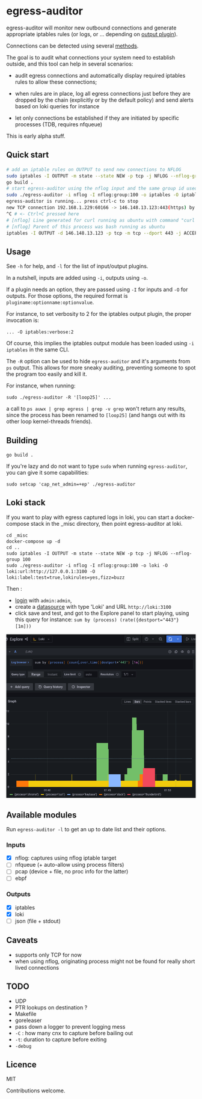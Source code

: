 # egress-auditor

egress-auditor will monitor new outbound connections and generate appropriate
iptables rules (or logs, or ... depending on [output plugin](#outputs)).

Connections can be detected using several [methods](#inputs).

The goal is to audit what connections your system need to establish outside,
and this tool can help in several scenarios:

- audit egress connections and automatically display required iptables rules to
  allow these connections;

- when rules are in place, log all egress connections just before they are
  dropped by the chain (explicitly or by the default policy) and send alerts
  based on loki queries for instance

- let only connections be established if they are initiated by specific
  processes (TDB, requires nfqueue)

This is early alpha stuff.

## Quick start

```bash
# add an iptable rules on OUTPUT to send new connections to NFLOG
sudo iptables -I OUTPUT -m state --state NEW -p tcp -j NFLOG --nflog-group 100
go build . 
# start egress-auditor using the nflog input and the same group id used in iptables
sudo ./egress-auditor -i nflog -I nflog:group:100 -o iptables -O iptables:verbose:2
egress-auditor is running... press ctrl-c to stop
new TCP connection 192.168.1.229:60166 -> 146.148.13.123:443(https) by curl
^C # <- Ctrl+C pressed here
# [nflog] Line generated for curl running as ubuntu with command "curl https://www.devops.works"
# [nflog] Parent of this process was bash running as ubuntu
iptables -I OUTPUT -d 146.148.13.123 -p tcp -m tcp --dport 443 -j ACCEPT -m comment --comment "curl"
```

## Usage

See `-h` for help, and `-l` for the list of input/output plugins.

In a nutshell, inputs are added using `-i`, outputs using `-o`.

If a plugin needs an option, they are passed using `-I` for inputs and `-O` for
outputs. For those options, the required format is
`pluginame:optionname:optionvalue`.

For instance, to set verbosity to 2 for the iptables output plugin, the proper
invocation is:

```
... -O iptables:verbose:2
```

Of course, this implies the iptables output module has been loaded using `-i
iptables` in the same CLI. 

The `-R` option can be used to hide `egress-auditor` and it's arguments from
`ps` output. This allows for more sneaky auditing, preventing someone to spot
the program too easily and kill it.

For instance, when running:

```
sudo ./egress-auditor -R '[loop25]' ...
```

a call to `ps auwx | grep egress | grep -v grep` won't return any results,
since the process has been renamed to `[loop25]` (and hangs out with its other
loop kernel-threads friends). 

## Building

```
go build .
```

If you're lazy and do not want to type `sudo` when running `egress-auditor`,
you can give it some capabilities:

```
sudo setcap 'cap_net_admin=+ep' ./egress-auditor 
```

## Loki stack

If you want to play with egress captured logs in loki, you can start a
docker-compose stack in the _misc directory, then point egress-auditor at loki.

```
cd _misc
docker-compose up -d
cd ..
sudo iptables -I OUTPUT -m state --state NEW -p tcp -j NFLOG --nflog-group 100
sudo ./egress-auditor -i nflog -I nflog:group:100 -o loki -O loki:url:http://127.0.0.1:3100 -O loki:label:test=true,lokirules=yes,fizz=buzz
```

Then :

- [login](http://localhost:3333/) with `admin:admin`,
- create a [datasource](http://localhost:3333/datasources) with type 'Loki' and
  URL `http://loki:3100`
- click save and test, and got to the Explore panel to start playing, using
  this query for instance: `sum by (process) (rate({destport="443"} [1m]))`

![Grafana Explore](_misc/grafana.png "Grana Explore")

## Available modules

Run `egress-auditor -l` to get an up to date list and their options.

### Inputs

- [x] nflog: captures using nflog iptable target
- [ ] nfqueue (+ auto-allow using process filters)
- [ ] pcap (device + file, no proc info for the latter)
- [ ] ebpf

### Outputs

- [x] iptables
- [x] loki
- [ ] json (file + stdout)

## Caveats

- supports only TCP for now
- when using nflog, originating process might not be found for really short
  lived connections

## TODO

- UDP
- PTR lookups on destination ?
- Makefile
- goreleaser
- pass down a logger to prevent logging mess
- `-C` : how many cnx to capture before bailing out
- `-t`: duration to capture before exiting
- `-debug`

## Licence

MIT

Contributions welcome.

